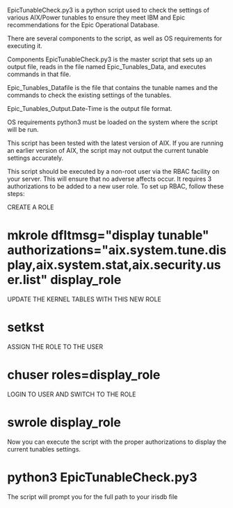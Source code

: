 EpicTunableCheck.py3 is a python script used to check the settings of various AIX/Power tunables to ensure they meet IBM and Epic recommendations for the Epic Operational Database.

There are several components to the script, as well as OS requirements for executing it.

Components
EpicTunableCheck.py3 is the master script that sets up an output file, reads in the file named Epic_Tunables_Data, and executes commands in that file.

Epic_Tunables_Datafile is the file that contains the tunable names and the commands to check the existing settings of the tunables.

Epic_Tunables_Output.Date-Time is the output file format.

OS requirements
python3 must be loaded on the system where the script will be run.

This script has been tested with the latest version of AIX. If you are running an earlier version of AIX, the script may not output the current tunable settings accurately.

This script should be executed by a non-root user via the RBAC facility on your server. This will ensure that no adverse affects occur. It requires 3 authorizations to be added to a new user role. To set up RBAC, follow these steps:

CREATE A ROLE
# mkrole dfltmsg="display tunable" authorizations="aix.system.tune.display,aix.system.stat,aix.security.user.list" display_role

UPDATE THE KERNEL TABLES WITH THIS NEW ROLE
# setkst

ASSIGN THE ROLE TO THE USER
# chuser roles=display_role <user name> 

LOGIN TO USER AND SWITCH TO THE ROLE
# swrole display_role

Now you can execute the script with the proper authorizations to display the current tunables settings.
# python3 EpicTunableCheck.py3

The script will prompt you for the full path to your irisdb file
